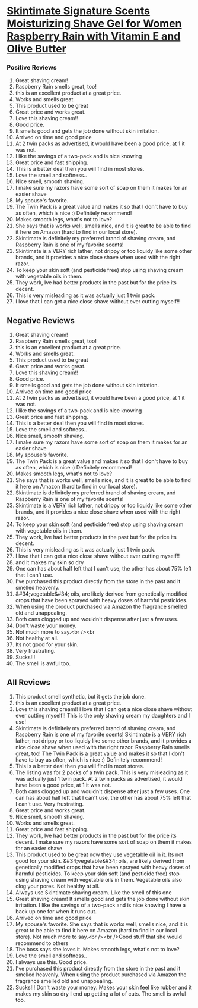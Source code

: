 # [Skintimate Signature Scents Moisturizing Shave Gel for Women Raspberry Rain with Vitamin E and Olive Butter](https://products.checkmycream.com/products/Skintimate-Signature-Scents-Moisturizing-Shave-Gel-for-Women-Raspberry-Rain-with-Vitamin-E-and-Olive-Butter.html)

### Positive Reviews

<ol>
      <li>Great shaving cream!  </li>
      <li>Raspberry Rain smells great, too!</li>
      <li>this is an excellent product at a great price.</li>
      <li>Works and smells great.</li>
      <li>This product used to be great</li>
      <li>Great price and works great.</li>
      <li>Love this shaving cream!!</li>
      <li>Good price.</li>
      <li>It smells good and gets the job done without skin irritation.  </li>
      <li>Arrived on time and good price</li>
      <li>At 2 twin packs as advertised, it would have been a good price, at 1 it was not.</li>
      <li>I like the savings of a two-pack and is nice knowing</li>
      <li>Great price and fast shipping.</li>
      <li>This is a better deal then you will find in most stores.</li>
      <li>Love the smell and softness..</li>
      <li>Nice smell, smooth shaving.</li>
      <li>I make sure my razors have some sort of soap on them it makes for an easier shave</li>
      <li>My spouse&#x27;s favorite.</li>
      <li>The Twin Pack is a great value and makes it so that I don&#x27;t have to buy as often, which is nice :) Definitely recommend!</li>
      <li>Makes smooth legs, what&#x27;s not to love?</li>
      <li>She says that is works well, smells nice, and it is great to be able to find it here on Amazon (hard to find in our local store).</li>
      <li>Skintimate is definitely my preferred brand of shaving cream, and Raspberry Rain is one of my favorite scents!</li>
      <li>Skintimate is a VERY rich lather, not drippy or too liquidy like some other brands, and it provides a nice close shave when used with the right razor.</li>
      <li>To keep your skin soft (and pesticide free) stop using shaving cream with vegetable oils in them.</li>
      <li>They work, Ive had better products in the past but for the price its decent.</li>
      <li>This is very misleading as it was actually just 1 twin pack.  </li>
      <li>I love that I can get a nice close shave without ever cutting myself!!</li>
</ol>


<h2>Negative Reviews</h2>
<ol>
<li> Great shaving cream!  </li>
<li> Raspberry Rain smells great, too!</li>
<li> this is an excellent product at a great price.</li>
<li> Works and smells great.</li>
<li> This product used to be great</li>
<li> Great price and works great.</li>
<li> Love this shaving cream!!</li>
<li> Good price.</li>
<li> It smells good and gets the job done without skin irritation.  </li>
<li> Arrived on time and good price</li>
<li> At 2 twin packs as advertised, it would have been a good price, at 1 it was not.</li>
<li> I like the savings of a two-pack and is nice knowing</li>
<li> Great price and fast shipping.</li>
<li> This is a better deal then you will find in most stores.</li>
<li> Love the smell and softness..</li>
<li> Nice smell, smooth shaving.</li>
<li> I make sure my razors have some sort of soap on them it makes for an easier shave</li>
<li> My spouse&#x27;s favorite.</li>
<li> The Twin Pack is a great value and makes it so that I don&#x27;t have to buy as often, which is nice :) Definitely recommend!</li>
<li> Makes smooth legs, what&#x27;s not to love?</li>
<li> She says that is works well, smells nice, and it is great to be able to find it here on Amazon (hard to find in our local store).</li>
<li> Skintimate is definitely my preferred brand of shaving cream, and Raspberry Rain is one of my favorite scents!</li>
<li> Skintimate is a VERY rich lather, not drippy or too liquidy like some other brands, and it provides a nice close shave when used with the right razor.</li>
<li> To keep your skin soft (and pesticide free) stop using shaving cream with vegetable oils in them.</li>
<li> They work, Ive had better products in the past but for the price its decent.</li>
<li> This is very misleading as it was actually just 1 twin pack.  </li>
<li> I love that I can get a nice close shave without ever cutting myself!!</li>
<li> and it makes my skin so dry</li>
<li> One can has about half left that I can&#x27;t use, the other has about 75% left that I can&#x27;t use.</li>
<li> I&#x27;ve purchased this product directly from the store in the past and it smelled heavenly.</li>
<li> &amp;#34;vegetable&amp;#34; oils, are likely derived from genetically modified crops that have been sprayed with heavy doses of harmful pesticides.</li>
<li> When using the product purchased via Amazon the fragrance smelled old and unappealing.</li>
<li> Both cans clogged up and wouldn&#x27;t dispense after just a few uses.</li>
<li> Don&#x27;t waste your money.</li>
<li> Not much more to say.&lt;br /&gt;&lt;br</li>
<li> Not healthy at all.</li>
<li> Its not good for your skin.</li>
<li> Very frustrating.</li>
<li> Sucks!!!</li>
<li> The smell is awful too.</li>
</ol>

<h2>All Reviews</h2>

<ol>
    <li> This product smell synthetic, but it gets the job done.</li>
    <li> this is an excellent product at a great price.</li>
    <li> Love this shaving cream!! I love that I can get a nice close shave without ever cutting myself!! This is the only shaving cream my daughters and I use!</li>
    <li> Skintimate is definitely my preferred brand of shaving cream, and Raspberry Rain is one of my favorite scents! Skintimate is a VERY rich lather, not drippy or too liquidy like some other brands, and it provides a nice close shave when used with the right razor. Raspberry Rain smells great, too! The Twin Pack is a great value and makes it so that I don&#x27;t have to buy as often, which is nice :) Definitely recommend!</li>
    <li> This is a better deal then you will find in most stores.</li>
    <li> The listing was for 2 packs of a twin pack.  This is very misleading as it was actually just 1 twin pack.  At 2 twin packs as advertised, it would have been a good price, at 1 it was not.</li>
    <li> Both cans clogged up and wouldn&#x27;t dispense after just a few uses. One can has about half left that I can&#x27;t use, the other has about 75% left that I can&#x27;t use. Very frustrating.</li>
    <li> Great price and works great.</li>
    <li> Nice smell, smooth shaving.</li>
    <li> Works and smells great.</li>
    <li> Great price and fast shipping.</li>
    <li> They work, Ive had better products in the past but for the price its decent. I make sure my razors have some sort of soap on them it makes for an easier shave</li>
    <li> This product used to be great now they use vegetable oil in it. Its not good for your skin. &amp;#34;vegetable&amp;#34; oils, are likely derived from genetically modified crops that have been sprayed with heavy doses of harmful pesticides. To keep your skin soft (and pesticide free) stop using shaving cream with vegetable oils in them. Vegetable oils also clog your pores. Not healthy at all.</li>
    <li> Always use Skintimate shaving cream. Like the smell of this one</li>
    <li> Great shaving cream!  It smells good and gets the job done without skin irritation.  I like the savings of a two-pack and is nice knowing I have a back up one for when it runs out.</li>
    <li> Arrived on time and good price</li>
    <li> My spouse&#x27;s favorite. She says that is works well, smells nice, and it is great to be able to find it here on Amazon (hard to find in our local store). Not much more to say.&lt;br /&gt;&lt;br /&gt;Good stuff that she would recommend to others</li>
    <li> The boss says she loves it. Makes smooth legs, what&#x27;s not to love?</li>
    <li> Love the smell and softness..</li>
    <li> I always use this. Good price.</li>
    <li> I&#x27;ve purchased this product directly from the store in the past and it smelled heavenly. When using the product purchased via Amazon the fragrance smelled old and unappealing.</li>
    <li> Sucks!!! Don&#x27;t waste your money. Makes your skin feel like rubber and it makes my skin so dry I end up getting a lot of cuts. The smell is awful too.</li>
</ol>




